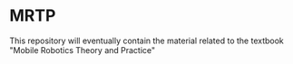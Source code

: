 # MRTP
This repository will eventually contain the material related to the textbook "Mobile Robotics Theory and Practice"
